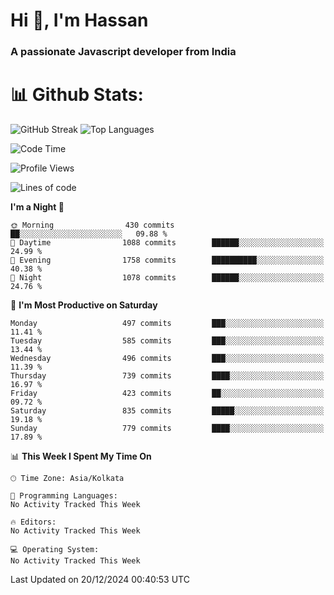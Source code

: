 # Hi 👋, I'm Hassan
### A passionate Javascript developer from India


# 📊 Github Stats:
![GitHub Streak](https://github-readme-streak-stats.herokuapp.com/?user=codeblooded47&theme=dracula&hide_border=false)
![Top Languages](https://github-readme-stats.vercel.app/api/top-langs/?username=codeblooded47&layout=compact&theme=dracula)



<!--START_SECTION:waka-->
![Code Time](http://img.shields.io/badge/Code%20Time-869%20hrs%2039%20mins-blue)

![Profile Views](http://img.shields.io/badge/Profile%20Views-1-blue)

![Lines of code](https://img.shields.io/badge/From%20Hello%20World%20I%27ve%20Written-23.7%20million%20lines%20of%20code-blue)

**I'm a Night 🦉** 

```text
🌞 Morning                430 commits         ██░░░░░░░░░░░░░░░░░░░░░░░   09.88 % 
🌆 Daytime                1088 commits        ██████░░░░░░░░░░░░░░░░░░░   24.99 % 
🌃 Evening                1758 commits        ██████████░░░░░░░░░░░░░░░   40.38 % 
🌙 Night                  1078 commits        ██████░░░░░░░░░░░░░░░░░░░   24.76 % 
```
📅 **I'm Most Productive on Saturday** 

```text
Monday                   497 commits         ███░░░░░░░░░░░░░░░░░░░░░░   11.41 % 
Tuesday                  585 commits         ███░░░░░░░░░░░░░░░░░░░░░░   13.44 % 
Wednesday                496 commits         ███░░░░░░░░░░░░░░░░░░░░░░   11.39 % 
Thursday                 739 commits         ████░░░░░░░░░░░░░░░░░░░░░   16.97 % 
Friday                   423 commits         ██░░░░░░░░░░░░░░░░░░░░░░░   09.72 % 
Saturday                 835 commits         █████░░░░░░░░░░░░░░░░░░░░   19.18 % 
Sunday                   779 commits         ████░░░░░░░░░░░░░░░░░░░░░   17.89 % 
```


📊 **This Week I Spent My Time On** 

```text
🕑︎ Time Zone: Asia/Kolkata

💬 Programming Languages: 
No Activity Tracked This Week

🔥 Editors: 
No Activity Tracked This Week

💻 Operating System: 
No Activity Tracked This Week
```


 Last Updated on 20/12/2024 00:40:53 UTC
<!--END_SECTION:waka-->

